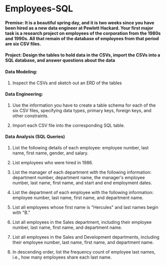 # Employees-SQL

#### Premise: It is a beautiful spring day, and it is two weeks since you have been hired as a new data engineer at Pewlett Hackard. Your first major task is a research project on employees of the corporation from the 1980s and 1990s. All that remain of the database of employees from that period are six CSV files.

#### Project: Design the tables to hold data in the CSVs, import the CSVs into a SQL database, and answer questions about the data

#### Data Modeling:

1. Inspect the CSVs and sketch out an ERD of the tables

#### Data Engineering:

1. Use the information you have to create a table schema for each of the six CSV files, specifying data types, primary keys, foreign keys, and other constraints.

2. Import each CSV file into the corresponding SQL table.

#### Data Analysis (SQL Queries)

1. List the following details of each employee: employee number, last name, first name, gender, and salary.

2. List employees who were hired in 1986.

3. List the manager of each department with the following information: department number, department name, the manager's employee number, last name, first name, and start and end employment dates.

4. List the department of each employee with the following information: employee number, last name, first name, and department name.

5. List all employees whose first name is "Hercules" and last names begin with "B."

6. List all employees in the Sales department, including their employee number, last name, first name, and department name.

7. List all employees in the Sales and Development departments, including their employee number, last name, first name, and department name.

8. In descending order, list the frequency count of employee last names, i.e., how many employees share each last name.
